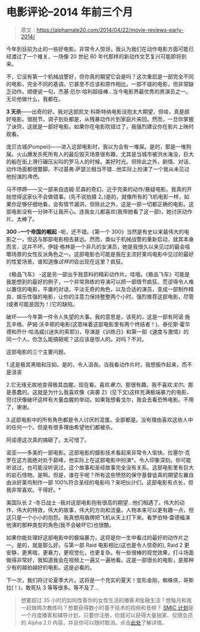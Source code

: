 # 电影评论–2014 年前三个月

> 原文：<https://alphamale20.com/2014/04/22/movie-reviews-early-2014/>

今年到目前为止的一些好电影。非常令人惊讶。我认为我们在动作电影方面可能已经渡过了一个难关，一场像 20 世纪 80 年代那样的新动作文艺复兴可能即将到来。

不，它没有第一个机械战警好，但你真的期望它会是吗？这次重启是一部完全不同的电影，完全不同的基调。它甚至不应该和原作相比。一部不错的电影，但非常缺乏动作。顺便说一句，杰基·厄尔·哈利超级棒...当今电影界最优秀的男演员之一。无论他做什么，我都在。

**3 天杀**——出奇的好。我对这部凯文·科斯特纳电影没抱太大期望，但哇，真是部好电影。很脱节，调子到处都是，从残暴动作片到家庭片来回。然而，一旦你掌握了诀窍，这就是一部好电影。如果你在电影院错过了，我强烈建议你在影片上映时观看。

庞贝古城(Pompeii)——进入这部电影时，我以为会有一堆屎。是的，那是一堆狗屎。火山爆发杀死所有人的最后毁灭场景很有趣，尤其是当城市被洪水淹没，巨大的船在街上滑行碾压尖叫的罗马人的时候。美好时光。但除此之外，剧情、对话、动作场面都很蹩脚。不过基弗·萨瑟兰相当不错...他实际上扮演了一个我从未见过他扮演的*角色*。

马不停蹄——又一部来自连姆·尼森的奇幻、近乎完美的动作/悬疑电影。我真的开始觉得这家伙不会做错事。(先不说拍摄 2。)是的，就像所有的飞机电影一样，如果你足够仔细地看，会有情节漏洞，但除此之外，这是一部一切都正确的电影。这部电影没有一分钟不让我开心。连我女儿都喜欢(我带她看了这一部)，她讨厌动作片。太棒了。

**300 -一个帝国的崛起** -呃，还不错。《第一个 300》当然是有史以来最伟大的电影之一，但这与那部电影相去甚远。然而，类似于机械战警的重新启动，就其本身而言，这并不坏。伊娃·格林是一个非凡的女演员，她是我很久以来见过的最会咀嚼场景的女性反派角色之一。这部电影也可能是我在主流好莱坞电影中见过的最好的性爱场景。谁知道像*这样的*会出现在这里？疯狂。

《极品飞车》 -这是另一部出乎我意料的精彩动作片。哇哦。《极品飞车》可能是我能想到的最好的例子，一个非常熟练的导演可以把一部情节疯狂、荒谬得令人难以置信的电影，平庸的对话，平淡无奇的角色，以及合适的演员，变成一部制作精良、娱乐性强的电影，让你的注意力保持整整两个小时。强烈推荐这部电影，尽管(或者可能是因为！)它的缺陷。

破坏——今年第一件令人失望的大事。我的意思是，该死的，这是一部有阿诺·施瓦辛格、萨姆·沃辛顿的电影(这意味着这部电影里有两个终结者！)、泰伦斯·霍华德和乔什·哈洛威(《迷失的索耶》)，导演是《训练日》和第一部《速度与激情》的同一个人。你怎么能搞砸呢？这应该是惊人的。对吗？不对。

这部电影的三个主要问题。

1.这是极其黑暗和压抑。是的，令人沮丧。当我看动作片时，我想振作起来，而不是沮丧

2.它无缘无故地变得极其血腥。现在看。喜欢*暴力*。那很有趣。我不喜欢*戈尔*。那是愚蠢的。这就是为什么我喜欢像《突袭 2》(见下文)这样充满极端暴力的电影，但讨厌像破坏这样有大量血腥的举动。如果我想看戈尔，我会去看恐怖电影。不用了，谢谢。

3.这部电影中的所有角色都是令人讨厌的混蛋。全部都是。没有理由喜欢这些人中的任何一个。但是有很多理由希望他们都被杀。

阿诺德这次真的搞砸了。太可惜了。

诺亚——多美的一部电影。这部电影的摄影技术看起来非常令人愉快。拉塞尔·克罗在这方面绝对处于巅峰，他实际上在这部电影中扮演*。令人印象深刻。你可能听说过，也可能没听说过，这个故事和圣经故事完全没有关系。这部电影里有巨大的岩石怪物。是啊。但是，谁在乎呢？所有这些愤怒的保守基督徒真的期望左翼自由派好莱坞制作一部 100%符合圣经的电影吗？来吧伙计们。这部电影有点长，但我非常喜欢。干得好。*

美国队长 2 -冬日战士 -我对这部电影抱有很高的期望...他们相遇了。伟大的动作，伟大的特效，伟大的故事，伟大的方向和流量。人物本来可以更有趣一点，但这只是一个小小的抱怨。我真想用盾牌把飞机从天上打下来。看罗伯特·雷德福演他演的那种类型的角色(我不会破坏它)也很酷。

如果你能处理好这部电影中的极端暴力，这将是你一生中看过的最好的动作片之一。是的，就是那么好。与第一部 Raid 电影相比(这也是令人惊奇的), Raid 2 更安静，更黑暗，更暴力，更视觉化，也更复杂。有一些很棒的视觉效果，打斗场面做得非常好，我知道我会在视频上一遍又一遍地看。这是一部很长的电影，是那种少有的越拍越好的电影。这是必看的。

下一次，我们将讨论夏季大片。这将是一个充实的夏天！变形金刚，蜘蛛侠，哥斯拉(！)，敢死队 3 等等很多。等不及了...

> 想要超过 35 小时的如何改善你的女性生活的播客*和*金融生活？想每月和我一起做两次教练吗？想要获得数小时基于技术的视频和音频？ [SMIC 计划](https://alphamale20.kartra.com/page/vIL17)是一个月度播客和辅导计划，只要你注册，你就可以获得大量独家、仅限会员的 Alpha 2.0 内容，并且你可以随时取消。点击[此处](https://alphamale20.kartra.com/page/vIL17)了解详情。
> 
> 